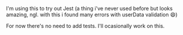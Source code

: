 I'm using this to try out Jest (a thing i've never used before but looks amazing, ngl. with this i found many errors with userData validation :smile:)

For now there's no need to add tests. I'll ocasionally work on this.
